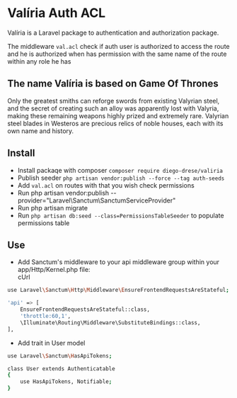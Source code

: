 # Valíria Auth ACL
Valíria is a Laravel package to authentication and authorization package.

The middleware `val.acl` check if auth user is authorized to access the route and he is authorized when has permission with 
the same name of the route within any role he has

## The name Valíria is based on Game Of Thrones
Only the greatest smiths can reforge swords from existing Valyrian steel, and the secret of creating such an alloy was apparently lost with Valyria, making these remaining weapons highly prized and extremely rare. Valyrian steel blades in Westeros are precious relics of noble houses, each with its own name and history.

## Install
* Install packaqe with composer `composer require diego-drese/valiria`
* Publish seeder `php artisan vendor:publish --force --tag auth-seeds`
* Add `val.acl` on routes with that you wish check permissions
* Run php artisan vendor:publish --provider="Laravel\Sanctum\SanctumServiceProvider"
* Run php artisan migrate
* Run `php artisan db:seed --class=PermissionsTableSeeder` to populate permissions table


## Use
* Add Sanctum's middleware to your api middleware group within your app/Http/Kernel.php file:    
cUrl
```bash
use Laravel\Sanctum\Http\Middleware\EnsureFrontendRequestsAreStateful;

'api' => [
    EnsureFrontendRequestsAreStateful::class,
    'throttle:60,1',
    \Illuminate\Routing\Middleware\SubstituteBindings::class,
],
```
* Add trait in  User model
```bash
use Laravel\Sanctum\HasApiTokens;

class User extends Authenticatable
{
    use HasApiTokens, Notifiable;
}
```

